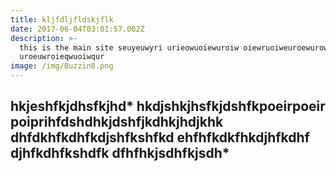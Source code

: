 ```yaml
---
title: kljfdljfldskjflk
date: 2017-06-04T03:01:57.002Z
description: >-
  this is the main site seuyeuwyri urieowuoiewuroiw oiewruoiweuroewurowq
  uroeuwroieqwuoiwqur
image: /img/Buzzin8.png
---
```


## hkjeshfkjdhsfkjhd* hkdjshkjhsfkjdshfkpoeirpoeirpoiprihfdshdhkjdshfjkdhkjhdjkhk dhfdkhfkdhfkdjshfkshfkd ehfhfkdkfhkdjhfkdhf djhfkdhfkshdfk dfhfhkjsdhfkjsdh*